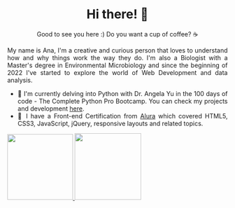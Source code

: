 <h1 align="center"> Hi there! 🌻</h1>

<p align="center">Good to see you here :) Do you want a cup of coffee? ☕</p>
<div align="justify">
My name is Ana, I'm a creative and curious person that loves to understand how and why things work the way they do. I'm also a Biologist with a Master's degree in Environmental Microbiology and since the beginning of 2022 I've started to explore the world of Web Development and data analysis.

- 🐍 I'm currently delving into Python with Dr. Angela Yu in the 100 days of code - The Complete Python Pro Bootcamp. You can check my projects and development [here](./py-practices/100-days-of-code). 
- 🎯 I have a Front-end Certification from [Alura](https://www.alura.com.br/) which covered HTML5, CSS3, JavaScript, jQuery, responsive layouts and related topics.

</div>

<div style="display: flex" align="center">
  <a href="https://github.com/anamilanezi">
  <img height="150em" src="https://github-readme-stats.vercel.app/api?username=anamilanezi&show_icons=true&theme=radical&count_private=true" />
  <img height="152em" src="https://github-readme-stats.vercel.app/api/top-langs/?username=anamilanezi&layout=compact&theme=radical"/>
</div>



